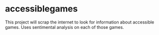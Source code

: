 # accessiblegames
This project will scrap the internet to look for information about accessible games. Uses sentimental analysis on each of those games.
